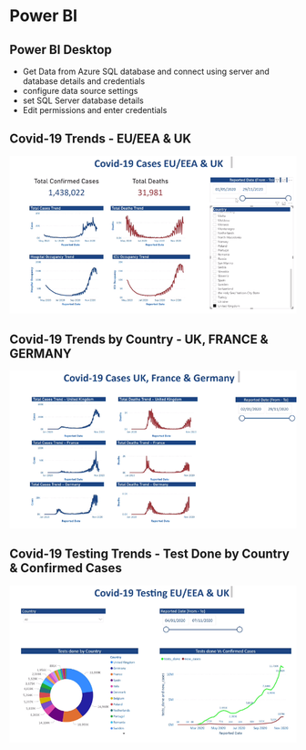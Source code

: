 # Power BI

## Power BI Desktop
- Get Data from Azure SQL database and connect using server and database details and credentials
- configure data source settings
- set SQL Server database details
- Edit permissions and enter credentials


## Covid-19 Trends - EU/EEA & UK
<img src="Docs/powerbi.png">

## Covid-19 Trends by Country - UK, FRANCE & GERMANY

<img src="Docs/powerbi1.png">

## Covid-19 Testing Trends - Test Done by Country & Confirmed Cases

<img src="Docs/powerbi2.png">
